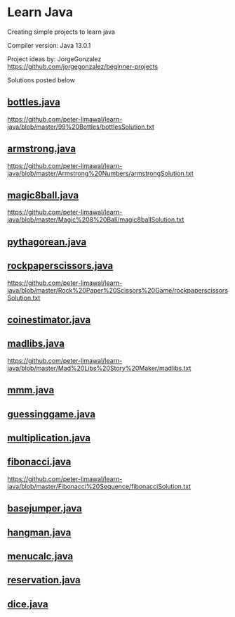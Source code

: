 # Learn Java
Creating simple projects to learn java

Compiler version:
Java 13.0.1

Project ideas by: JorgeGonzalez
https://github.com/jorgegonzalez/beginner-projects

Solutions posted below

## [bottles.java](https://github.com/peter-limawal/learn-java/blob/master/99%20Bottles/bottles.java)
https://github.com/peter-limawal/learn-java/blob/master/99%20Bottles/bottlesSolution.txt

## [armstrong.java](https://github.com/peter-limawal/learn-java/blob/master/Armstrong%20Numbers/armstrong.java)
https://github.com/peter-limawal/learn-java/blob/master/Armstrong%20Numbers/armstrongSolution.txt

## [magic8ball.java](https://github.com/peter-limawal/learn-java/blob/master/Magic%208%20Ball/magic8ball.java)
https://github.com/peter-limawal/learn-java/blob/master/Magic%208%20Ball/magic8ballSolution.txt

## [pythagorean.java](https://github.com/peter-limawal/learn-java/blob/master/Pythagorean%20Triples%20Checker/pythagorean.java)

## [rockpaperscissors.java](https://github.com/peter-limawal/learn-java/blob/master/Rock%20Paper%20Scissors%20Game/rockpaperscissors.java)
https://github.com/peter-limawal/learn-java/blob/master/Rock%20Paper%20Scissors%20Game/rockpaperscissorsSolution.txt

## [coinestimator.java](https://github.com/peter-limawal/learn-java/blob/master/Coin%20Estimator%20By%20Weight/coinestimator.java)

## [madlibs.java](https://github.com/peter-limawal/learn-java/blob/master/Mad%20Libs%20Story%20Maker/madlibs.java)
https://github.com/peter-limawal/learn-java/blob/master/Mad%20Libs%20Story%20Maker/madlibs.txt

## [mmm.java](https://github.com/peter-limawal/learn-java/blob/master/Mean,%20Median,%20and%20Mode/mmm.java)

## [guessinggame.java](https://github.com/peter-limawal/learn-java/blob/master/Higher%20Lower%20Guessing%20Game/guessinggame.java)

## [multiplication.java](https://github.com/peter-limawal/learn-java/blob/master/Multiplication%20Table/multiplication.java)

## [fibonacci.java](https://github.com/peter-limawal/learn-java/blob/master/Fibonacci%20Sequence/fibonacci.java)
https://github.com/peter-limawal/learn-java/blob/master/Fibonacci%20Sequence/fibonacciSolution.txt

## [basejumper.java](https://github.com/peter-limawal/learn-java/blob/master/Base%20Jumper/basejumper.java)

## [hangman.java](https://github.com/peter-limawal/learn-java/blob/master/Hangman%20Game/hangman.java)

## [menucalc.java](https://github.com/peter-limawal/learn-java/blob/master/Menu%20Calculator/menucalc.java)

## [reservation.java](https://github.com/peter-limawal/learn-java/blob/master/Seat%20Reservation/reservation.java)

## [dice.java](https://github.com/peter-limawal/learn-java/blob/master/Dice%20Rolling%20Simulator/dice.java)
